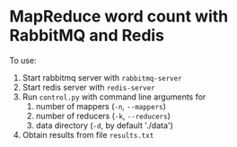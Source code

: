 # MapReduce word count with RabbitMQ and Redis

To use:
1. Start rabbitmq server with `rabbitmq-server`
2. Start redis server with `redis-server`
3. Run `control.py` with command line arguments for
   1. number of mappers (`-n`, `--mappers`)
   2. number of reducers (`-k`, `--reducers`)
   3. data directory (`-d`, by default './data')
4. Obtain results from file `results.txt`